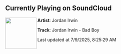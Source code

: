 ## Currently Playing on SoundCloud

[<img align="left" width="100" src="https://i1.sndcdn.com/artworks-gCrgisEDKOvu2hl9-7y3e4A-t500x500.png">](https://soundcloud.com/jordanirwin/jordan-irwin-bad-boy?in=saxurn/sets/dino-wind/)

**Artist**: Jordan Irwin 

**Track**: Jordan Irwin - Bad Boy

Last updated at 7/9/2025, 8:25:29 AM
